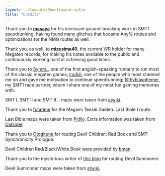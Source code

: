```yaml
---
layout: ../layouts/AboutLayout.astro
title: "Credits"
---
```


Thank you to **[masaya](https://www.nicovideo.jp/user/22877929)** for his incessant ground-breaking work in SMT1 speedrunning, having found many glitches that became Any% routes and optimizations for the NMG routes as well. 

Thank you, as well, to **[mizusima40](https://mizusima40.seesaa.net/)**, the current WR holder for many Megaten records, for making his notes available to the public and continuously working hard at achieving good times.

Thank you to [Symm\_](https://www.twitch.tv/symm_), one of the first english-speaking runners to run most of the classic megaten games; [lradial](https://www.twitch.tv/lradial), one of the people who most cheered me on and gave me motivation to continue speedrunning; [filthyblasphemer](https://www.twitch.tv/filthyblasphemer), my SMT1 race partner, whom I share one of my most fun gaming memories with.

SMT I, SMT II and SMT If... maps were taken from [atwiki](https://w.atwiki.jp/shinmegamitensei1/pages/383.html).


Thank you to [futarime](https://www.nicovideo.jp/user/805701) for the Megami Tensei Gaiden: Last Bible I route.

Last Bible maps were taken from [Pidlio](https://pidlio.com/lb1/map/index.html). Extra information was taken from [Outsider](http://mugi.parfe.jp/lb/lbtop.html).


Thank you to [Otogitune](https://www.twitch.tv/otogitune) for routing Devil Children: Red Book and SMT: Synchronicity Prologue.

Devil Children Red/Black/White Book were provided by [bman](https://www.twitch.tv/therealbmanbeast).



Thank you to the mysterious writer of [this blog](http://blog.livedoor.jp/hirosue_peer/archives/cat_50051892.html) for routing Devil Summoner.

Devil Summoner maps were taken from [atwiki](https://w.atwiki.jp/devilsummoner/).